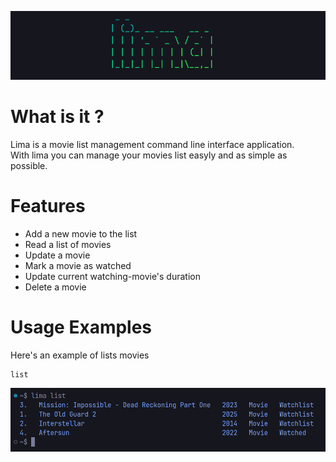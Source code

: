 ![lima](https://github.com/faizisyellow/lima/blob/main/demo/lima-banner.png?raw=true)

# What is it ?
Lima is a movie list management command line interface application.  
With lima you can manage your movies list easyly and as simple as possible.

# Features
- Add a new movie to the list
- Read a list of movies
- Update a movie
- Mark a movie as watched
- Update current watching-movie's duration
- Delete a movie


# Usage Examples
Here's an example of lists movies  

```lima
list
```  

![lima](https://github.com/faizisyellow/lima/blob/main/demo/lima-ls-demo.png?raw=true)
